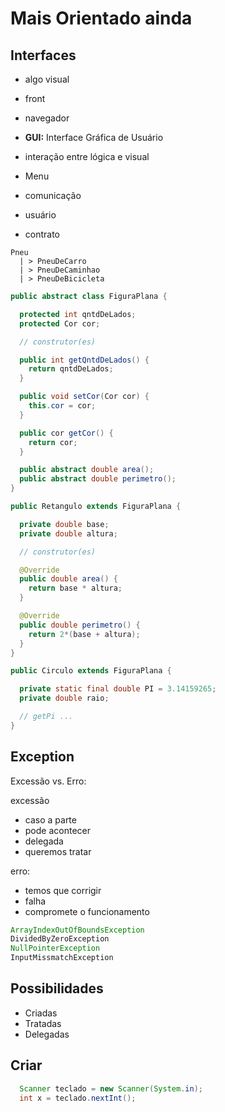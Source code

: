 # Mais Orientado ainda

## Interfaces

- algo visual
- front
- navegador
- **GUI:** Interface Gráfica de Usuário
- interação entre lógica e visual
- Menu
- comunicação
- usuário

- contrato

```
Pneu
  | > PneuDeCarro
  | > PneuDeCaminhao
  | > PneuDeBicicleta
```

```java
public abstract class FiguraPlana {

  protected int qntdDeLados;
  protected Cor cor;

  // construtor(es)

  public int getQntdDeLados() {
    return qntdDeLados;
  }

  public void setCor(Cor cor) {
    this.cor = cor;
  }

  public cor getCor() {
    return cor;
  }

  public abstract double area();
  public abstract double perimetro();
}
```

```java
public Retangulo extends FiguraPlana {

  private double base;
  private double altura;

  // construtor(es)

  @Override
  public double area() {
    return base * altura;
  }

  @Override
  public double perimetro() {
    return 2*(base + altura);
  }
}
```

```java
public Circulo extends FiguraPlana {

  private static final double PI = 3.14159265;
  private double raio;

  // getPi ...
}
```

## Exception

Excessão vs. Erro:

excessão

- caso a parte
- pode acontecer
- delegada
- queremos tratar

erro:

- temos que corrigir
- falha
- compromete o funcionamento

```java
ArrayIndexOutOfBoundsException
DividedByZeroException
NullPointerException
InputMissmatchException
```

## Possibilidades

- Criadas
- Tratadas
- Delegadas

## Criar

```java
  Scanner teclado = new Scanner(System.in);
  int x = teclado.nextInt();
```
